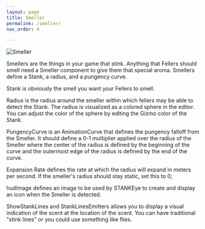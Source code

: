 ```yaml
---
layout: page
title: Smeller
permalink: /smeller/
nav_order: 4

---
```


![Smeller](https://github.com/user-attachments/assets/aeda0dc5-56ba-47d2-a17d-dd4e2f6a4837)

Smellers are the things in your game that stink.  Anything that Fellers should smell need a Smeller component to give them that special aroma.  Smellers define a Stank, a radius, and a pungency curve.

Stank is obviously the smell you want your Fellers to smell.

Radius is the radius around the smeller within which fellers may be able to detect the Stank.  The radius is visualized as a colored sphere in the editor.  You can adjust the color of the sphere by editing the Gizmo color of the Stank.

PungencyCurve is an AnimationCurve that defines the pungency falloff from the Smeller.  It should define a 0-1 multiplier applied over the radius of the Smeller where the center of the radius is defined by the beginning of the curve and the outermost edge of the radius is defined by the end of the curve.

Expansion Rate defines the rate at which the radius will expand in meters per second.  If the smeller's radius should stay static, set this to 0;

hudImage defines an image to be used by STANKEye to create and display an icon when the Smeller is detected.

ShowStankLines and StankLinesEmitters allows you to display a visual indication of the scent at the location of the scent.  You can have traditional "stink lines" or you could use something like flies.
